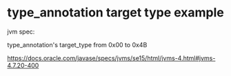 # type_annotation target type example



jvm spec:

type_annotation's target_type from 0x00 to 0x4B



https://docs.oracle.com/javase/specs/jvms/se15/html/jvms-4.html#jvms-4.7.20-400